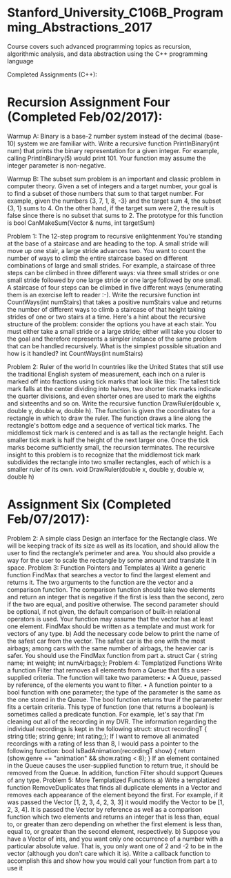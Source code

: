 # Stanford_University_C106B_Programming_Abstractions_2017
Course covers such advanced programming topics as recursion, algorithmic analysis, and data abstraction using the C++ programming language

Completed Assignments (C++):

Recursion Assignment Four (Completed Feb/02/2017):
==========================

Warmup A: Binary is a base-2 number system instead of the decimal (base-10) system we are familiar with. 
Write a recursive function PrintInBinary(int num) that prints the binary representation for a given integer. 
For example, calling PrintInBinary(5) would print 101. Your function may assume the integer parameter is non-negative.

Warmup B: The subset sum problem is an important and classic problem in computer theory. Given a set of integers and a target number, 
your goal is to find a subset of those numbers that sum to that target number. For example, given the numbers {3, 7, 1, 8, -3} 
and the target sum 4, the subset {3, 1} sums to 4. On the other hand, if the target sum were 2, the result is false since there is
no subset that sums to 2. The prototype for this function is bool CanMakeSum(Vector<int> & nums, int targetSum)

Problem 1: The 12-step program to recursive enlightenment You're standing at the base of a staircase and are heading to the top. A small stride will move up one stair, a large stride advances two. You want to count the number of ways to climb the entire staircase based on different combinations of large and small strides. For example, a staircase of three steps can be climbed in three different ways: via three small strides or one small stride followed by one large stride or one large followed by one small. A staircase of four steps can be climbed in five different ways (enumerating them is an exercise left to reader :-).
Write the recursive function int CountWays(int numStairs) that takes a positive numStairs value and returns the number of different ways to climb a staircase of that height taking strides of one or two stairs at a time.
Here's a hint about the recursive structure of the problem: consider the options you have at each stair. You must either take a small stride or a large stride; either will take you closer to the goal and therefore represents a simpler instance of the same problem that can be handled recursively. What is the simplest possible situation and how is it handled?
int CountWays(int numStairs)

Problem 2: Ruler of the world In countries like the United States that still use the traditional English system of measurement, each inch on a ruler is marked off into fractions using tick marks that look like this:
The tallest tick mark falls at the center dividing into halves, two shorter tick marks indicate the quarter divisions, and even shorter ones are used to mark the eighths and sixteenths and so on. Write the recursive function DrawRuler(double x, double y, double w, double h). The function is given the coordinates for a rectangle in which to draw the ruler. The function draws a line along the rectangle's bottom edge and a sequence of vertical tick marks. The middlemost tick mark is centered and is as tall as the rectangle height. Each smaller tick mark is half the height of the next larger one. Once the tick marks become sufficiently small, the recursion terminates.
The recursive insight to this problem is to recognize that the middlemost tick mark subdivides the rectangle into two smaller rectangles, each of which is a smaller ruler of its own.
void DrawRuler(double x, double y, double w, double h)


Assignment Six (Completed Feb/07/2017):
==========================
Problem 2: A simple class
Design an interface for the Rectangle class. We will be keeping track of its size as well
as its location, and should allow the user to find the rectangle’s perimeter and area. You
should also provide a way for the user to scale the rectangle by some amount and
translate it in space.
Problem 3: Function Pointers and Templates
a) Write a generic function FindMax that searches a vector to find the largest element and
returns it. The two arguments to the function are the vector and a comparison function.
The comparison function should take two elements and return an integer that is negative
if the first is less than the second, zero if the two are equal, and positive otherwise. The
second parameter should be optional, if not given, the default comparison of built-in
relational operators is used. Your function may assume that the vector has at least one
element. FindMax should be written as a template and must work for vectors of any type.
b) Add the necessary code below to print the name of the safest car from the vector. The
safest car is the one with the most airbags; among cars with the same number of airbags,
the heavier car is safer. You should use the FindMax function from part a.
struct Car { string name; int weight; int numAirbags;};
Problem 4: Templatized Functions
Write a function Filter that removes all elements from a Queue that fits a user-supplied
criteria. The function will take two parameters:
• A Queue, passed by reference, of the elements you want to filter.
• A function pointer to a bool function with one parameter; the type of the
parameter is the same as the one stored in the Queue. The bool function returns
true if the parameter fits a certain criteria. This type of function (one that returns a
boolean) is sometimes called a predicate function.
For example, let's say that I'm cleaning out all of the recording in my DVR. The
information regarding the individual recordings is kept in the following struct:
struct recordingT { string title; string genre; int rating;};
If I want to remove all animated recordings with a rating of less than 8, I would pass a
pointer to the following function:
bool IsBadAnimation(recordingT show) { return (show.genre == "animation" && show.rating < 8); }
If an element contained in the Queue causes the user-supplied function to return true, it
should be removed from the Queue. In addition, function Filter should support Queues
of any type.
Problem 5: More Templatized Functions
a) Write a templatized function RemoveDuplicates that finds all duplicate elements in a
Vector and removes each appearance of the element beyond the first. For example, if it
was passed the Vector [1, 2, 3, 4, 2, 3, 3] it would modify the Vector to be [1, 2, 3, 4]. It
is passed the Vector by reference as well as a comparison function which two elements
and returns an integer that is less than, equal to, or greater than zero depending on
whether the first element is less than, equal to, or greater than the second element,
respectively.
b) Suppose you have a Vector of ints, and you want only one occurrence of a number
with a particular absolute value. That is, you only want one of 2 and -2 to be in the vector
(although you don't care which it is). Write a callback function to accomplish this and
show how you would call your function from part a to use it
